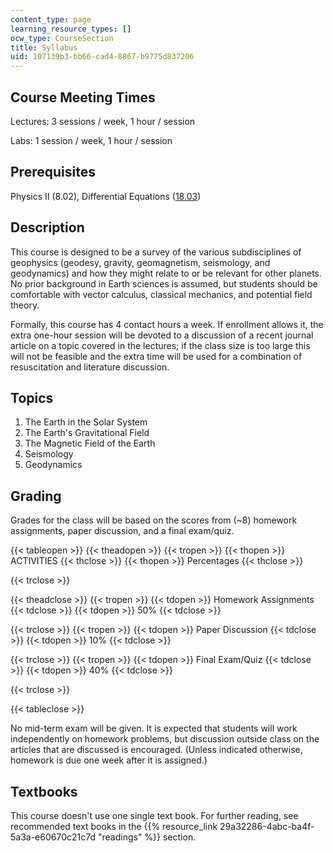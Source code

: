 ```yaml
---
content_type: page
learning_resource_types: []
ocw_type: CourseSection
title: Syllabus
uid: 107139b3-bb66-cad4-8867-b9775d837206
---
```


Course Meeting Times
--------------------

Lectures: 3 sessions / week, 1 hour / session

Labs: 1 session / week, 1 hour / session

Prerequisites
-------------

Physics II (8.02), Differential Equations ([18.03](/courses/18-03-differential-equations-spring-2006))

Description
-----------

This course is designed to be a survey of the various subdisciplines of geophysics (geodesy, gravity, geomagnetism, seismology, and geodynamics) and how they might relate to or be relevant for other planets. No prior background in Earth sciences is assumed, but students should be comfortable with vector calculus, classical mechanics, and potential field theory.

Formally, this course has 4 contact hours a week. If enrollment allows it, the extra one-hour session will be devoted to a discussion of a recent journal article on a topic covered in the lectures; if the class size is too large this will not be feasible and the extra time will be used for a combination of resuscitation and literature discussion.

Topics
------

1.  The Earth in the Solar System
2.  The Earth's Gravitational Field
3.  The Magnetic Field of the Earth
4.  Seismology
5.  Geodynamics

Grading
-------

Grades for the class will be based on the scores from (~8) homework assignments, paper discussion, and a final exam/quiz.

{{< tableopen >}}
{{< theadopen >}}
{{< tropen >}}
{{< thopen >}}
ACTIVITIES
{{< thclose >}}
{{< thopen >}}
Percentages
{{< thclose >}}

{{< trclose >}}

{{< theadclose >}}
{{< tropen >}}
{{< tdopen >}}
Homework Assignments
{{< tdclose >}}
{{< tdopen >}}
50%
{{< tdclose >}}

{{< trclose >}}
{{< tropen >}}
{{< tdopen >}}
Paper Discussion
{{< tdclose >}}
{{< tdopen >}}
10%
{{< tdclose >}}

{{< trclose >}}
{{< tropen >}}
{{< tdopen >}}
Final Exam/Quiz
{{< tdclose >}}
{{< tdopen >}}
40%
{{< tdclose >}}

{{< trclose >}}

{{< tableclose >}}

No mid-term exam will be given. It is expected that students will work independently on homework problems, but discussion outside class on the articles that are discussed is encouraged. (Unless indicated otherwise, homework is due one week after it is assigned.)

Textbooks
---------

This course doesn't use one single text book. For further reading, see recommended text books in the {{% resource_link 29a32286-4abc-ba4f-5a3a-e60670c21c7d "readings" %}} section.